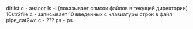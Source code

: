 dirlist.c - аналог ls -l (показывает список файлов в текущей директории)
10str2file.c - записывает 10 введенных с клавиатуры строк в файл
pipe_cat2wc.c - ???
ps - ps
